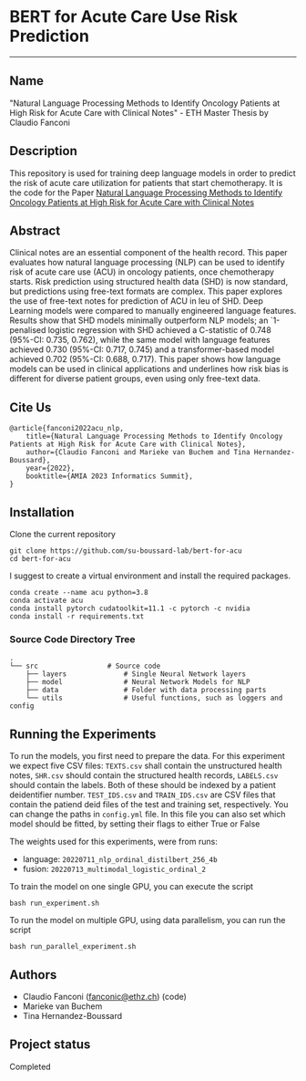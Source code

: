 # BERT for Acute Care Use Risk Prediction
***
## Name
"Natural Language Processing Methods to Identify Oncology Patients at High Risk for Acute Care with Clinical Notes" - ETH Master Thesis by Claudio Fanconi 

## Description
This repository is used for training deep language models in order to predict the risk of acute care utilization for patients that start chemotherapy. It is the code for the Paper [Natural Language Processing Methods to Identify Oncology Patients at High Risk for Acute Care with Clinical Notes](https://arxiv.org/pdf/2209.13860.pdf)

## Abstract
Clinical notes are an essential component of the health record. This paper evaluates how natural language processing (NLP) can be used to identify risk of acute care use (ACU) in oncology patients, once chemotherapy starts. Risk prediction using structured health data (SHD) is now standard, but predictions using free-text formats are complex. This paper explores the use of free-text notes for prediction of ACU in leu of SHD. Deep Learning models were compared to manually engineered language features. Results show that SHD models minimally outperform NLP models; an `1-penalised logistic regression with SHD achieved a C-statistic of 0.748 (95%-CI: 0.735, 0.762), while the same model with language features achieved 0.730 (95%-CI: 0.717, 0.745) and a transformer-based model achieved 0.702 (95%-CI: 0.688, 0.717). This paper shows how language models can be used in clinical applications and underlines how risk bias is different for diverse patient groups, even using only free-text data.
## Cite Us

```
@article{fanconi2022acu_nlp,
    title={Natural Language Processing Methods to Identify Oncology Patients at High Risk for Acute Care with Clinical Notes}, 
    author={Claudio Fanconi and Marieke van Buchem and Tina Hernandez-Boussard},
    year={2022},
    booktitle={AMIA 2023 Informatics Summit},
}
```


## Installation
Clone the current repository
```
git clone https://github.com/su-boussard-lab/bert-for-acu
cd bert-for-acu
```

I suggest to create a virtual environment and install the required packages.
```
conda create --name acu python=3.8
conda activate acu
conda install pytorch cudatoolkit=11.1 -c pytorch -c nvidia
conda install -r requirements.txt
```

### Source Code Directory Tree
```
.
└── src                 # Source code            
    ├── layers              # Single Neural Network layers
    ├── model               # Neural Network Models for NLP
    ├── data                # Folder with data processing parts
    └── utils               # Useful functions, such as loggers and config 
```

## Running the Experiments
To run the models, you first need to prepare the data. For this experiment we expect five CSV files: `TEXTS.csv` shall contain the unstructured health notes, `SHR.csv` should contain the structured health records, `LABELS.csv` should contain the labels. Both of these should be indexed by a patient deidentifier number. `TEST_IDS.csv` and `TRAIN_IDS.csv` are CSV files that contain the patiend deid files of the test and training set, respectively. You can change the paths in `config.yml` file. In this file you can also set which model should be fitted, by setting their flags to either True or False

The weights used for this experiments, were from runs:
- language: `20220711_nlp_ordinal_distilbert_256_4b`
- fusion: `20220713_multimodal_logistic_ordinal_2`

To train the model on one single GPU, you can execute the script
```
bash run_experiment.sh
```

To run the model on multiple GPU, using data parallelism, you can run the script
```
bash run_parallel_experiment.sh
```


## Authors
- Claudio Fanconi (fanconic@ethz.ch) (code)
- Marieke van Buchem
- Tina Hernandez-Boussard



## Project status
Completed
